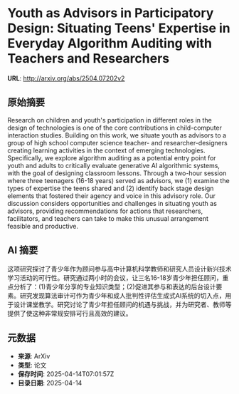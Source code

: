 # Youth as Advisors in Participatory Design: Situating Teens' Expertise in Everyday Algorithm Auditing with Teachers and Researchers

**URL**: http://arxiv.org/abs/2504.07202v2

## 原始摘要

Research on children and youth's participation in different roles in the
design of technologies is one of the core contributions in child-computer
interaction studies. Building on this work, we situate youth as advisors to a
group of high school computer science teacher- and researcher-designers
creating learning activities in the context of emerging technologies.
Specifically, we explore algorithm auditing as a potential entry point for
youth and adults to critically evaluate generative AI algorithmic systems, with
the goal of designing classroom lessons. Through a two-hour session where three
teenagers (16-18 years) served as advisors, we (1) examine the types of
expertise the teens shared and (2) identify back stage design elements that
fostered their agency and voice in this advisory role. Our discussion considers
opportunities and challenges in situating youth as advisors, providing
recommendations for actions that researchers, facilitators, and teachers can
take to make this unusual arrangement feasible and productive.


## AI 摘要

这项研究探讨了青少年作为顾问参与高中计算机科学教师和研究人员设计新兴技术学习活动的可行性。研究通过两小时的会议，让三名16-18岁青少年担任顾问，重点分析了：(1)青少年分享的专业知识类型；(2)促进其参与和表达的后台设计要素。研究发现算法审计可作为青少年和成人批判性评估生成式AI系统的切入点，用于设计课堂教学。研究讨论了青少年担任顾问的机遇与挑战，并为研究者、教师等提供了使这种非常规安排可行且高效的建议。

## 元数据

- **来源**: ArXiv
- **类型**: 论文
- **保存时间**: 2025-04-14T07:01:57Z
- **目录日期**: 2025-04-14
